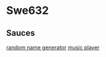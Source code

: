 # Swe632

## Sauces ##
[random name generator](https://jsfiddle.net/katowulf/3gtDf/)
[music player](http://freefrontend.com/css-music-players/)
